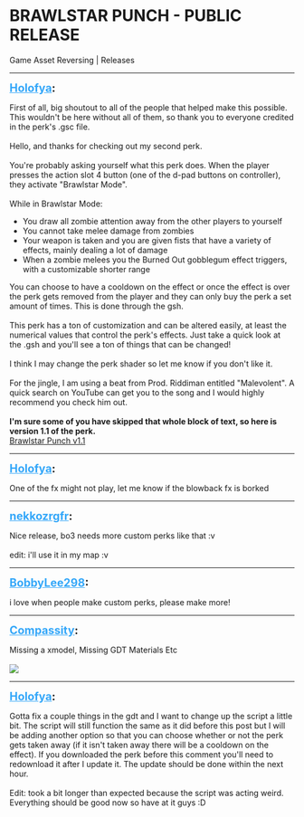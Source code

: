 # BRAWLSTAR PUNCH - PUBLIC RELEASE
Game Asset Reversing | Releases

---
<strong style="font-size: 1.4em;"><span style="text-decoration: underline;text-decoration-color: #34a7f9;"><span style="color:#34a7f9;">Holofya</span></span>:</strong>

<p>First of all, big shoutout to all of the people that helped make this possible. This wouldn&#39;t be here without all of them, so thank you to everyone credited in the perk&#39;s .gsc file.<br /><br />Hello, and thanks for checking out my second perk.<br /><br />You&#39;re probably asking yourself what this perk does. When the player presses the action slot 4 button (one of the d-pad buttons on controller), they activate &quot;Brawlstar Mode&quot;.<br /><br />While in Brawlstar Mode:<br /><ul><li>You draw all zombie attention away from the other players to yourself<br /><li>You cannot take melee damage from zombies<br /><li>Your weapon is taken and you are given fists that have a variety of effects, mainly dealing a lot of damage<br /><li>When a zombie melees you the Burned Out gobblegum effect triggers, with a customizable shorter range<br /></li></li></li></li></ul>You can choose to have a cooldown on the effect or once the effect is over the perk gets removed from the player and they can only buy the perk a set amount of times. This is done through the gsh.<br /><br />This perk has a ton of customization and can be altered easily, at least the numerical values that control the perk&#39;s effects. Just take a quick look at the .gsh and you&#39;ll see a ton of things that can be changed!<br /><br />I think I may change the perk shader so let me know if you don&#39;t like it.<br /><br />For the jingle, I am using a beat from Prod. Riddiman entitled &quot;Malevolent&quot;. A quick search on YouTube can get you to the song and I would highly recommend you check him out.<br /><br /><strong>I&#39;m sure some of you have skipped that whole block of text, so here is version 1.1 of the perk.</strong><br /><a href="https://drive.google.com/file/d/1JzrkyTkQZ5di-YQDMD6Jn7HZILptZQAR/view?usp=sharing">Brawlstar Punch v1.1</a></p>

---
<strong style="font-size: 1.4em;"><span style="text-decoration: underline;text-decoration-color: #34a7f9;"><span style="color:#34a7f9;">Holofya</span></span>:</strong>

<p>One of the fx might not play, let me know if the blowback fx is borked</p>

---
<strong style="font-size: 1.4em;"><span style="text-decoration: underline;text-decoration-color: #34a7f9;"><span style="color:#34a7f9;">nekkozrgfr</span></span>:</strong>

<p>Nice release, bo3 needs more custom perks like that :v<br /><br />edit: i&#39;ll use it in my map :v</p>

---
<strong style="font-size: 1.4em;"><span style="text-decoration: underline;text-decoration-color: #34a7f9;"><span style="color:#34a7f9;">BobbyLee298</span></span>:</strong>

<p>i love when people make custom perks, please make more!</p>

---
<strong style="font-size: 1.4em;"><span style="text-decoration: underline;text-decoration-color: #34a7f9;"><span style="color:#34a7f9;">Compassity</span></span>:</strong>

<p>Missing a xmodel, Missing GDT  Materials Etc<br /><br /><img style="max-width: 500px;" src="{{ '/wiki/threads/assets/a.1227.png' | relative_url }}"></p>

---
<strong style="font-size: 1.4em;"><span style="text-decoration: underline;text-decoration-color: #34a7f9;"><span style="color:#34a7f9;">Holofya</span></span>:</strong>

<p>Gotta fix a couple things in the gdt and I want to change up the script a little bit. The script will still function the same as it did before this post but I will be adding another option so that you can choose whether or not the perk gets taken away (if it isn&#39;t taken away there will be a cooldown on the effect). If you downloaded the perk before this comment you&#39;ll need to redownload it after I update it. The update should be done within the next hour.<br /><br />Edit: took a bit longer than expected because the script was acting weird. Everything should be good now so have at it guys :D</p>
